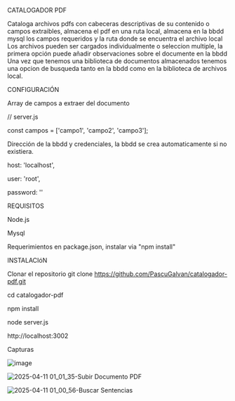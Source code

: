 CATALOGADOR PDF

Cataloga archivos pdfs con cabeceras descriptivas de su contenido o campos extraibles, almacena el pdf en una ruta local,  almacena en la bbdd mysql los campos requeridos y la ruta donde se encuentra el archivo local
Los archivos pueden ser cargados individualmente o seleccion multiple, la primera opción puede añadir observaciones sobre el documente en la bbdd
Una vez que tenemos una biblioteca de documentos almacenados tenemos una opcion de busqueda tanto en la bbdd como en la biblioteca de archivos local.

CONFIGURACIÓN

Array de campos a extraer del documento

// server.js

const campos = ['campo1', 'campo2', 'campo3'];

Dirección de la bbdd y credenciales, la bbdd se crea automaticamente si no existiera.

 host: 'localhost',
 
  user: 'root',
  
  password: ''


REQUISITOS

Node.js

Mysql

Requerimientos en package.json, instalar via "npm install"

INSTALACIóN

Clonar el repositorio git clone https://github.com/PascuGalvan/catalogador-pdf.git

cd catalogador-pdf

npm install

node server.js

http://localhost:3002


Capturas



![image](https://github.com/user-attachments/assets/77c87202-c115-488e-b6b6-539f3431b7c7)




![2025-04-11 01_01_35-Subir Documento PDF](https://github.com/user-attachments/assets/cb0cf12b-5280-45df-8d21-0415ca0a1c95)




![2025-04-11 01_00_56-Buscar Sentencias](https://github.com/user-attachments/assets/64a5290f-50e7-4b8a-8beb-95b967f87d42)

